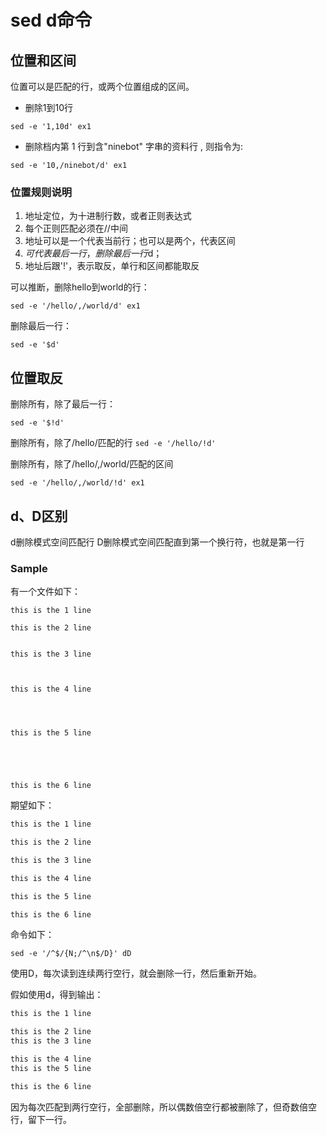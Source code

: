 # sed d命令

## 位置和区间

位置可以是匹配的行，或两个位置组成的区间。

- 删除1到10行

`sed -e '1,10d' ex1`

- 删除档内第 1 行到含"ninebot" 字串的资料行 , 则指令为:

`sed -e '10,/ninebot/d' ex1`

### 位置规则说明

1. 地址定位，为十进制行数，或者正则表达式
2. 每个正则匹配必须在//中间
3. 地址可以是一个代表当前行；也可以是两个，代表区间
4. $可代表最后一行，删除最后一行$d；
5. 地址后跟'!'，表示取反，单行和区间都能取反

可以推断，删除hello到world的行：

`sed -e '/hello/,/world/d' ex1`

删除最后一行：

`sed -e '$d'`

## 位置取反

删除所有，除了最后一行：

`sed -e '$!d'`

删除所有，除了/hello/匹配的行
`sed -e '/hello/!d'`

删除所有，除了/hello/,/world/匹配的区间

`sed -e '/hello/,/world/!d' ex1`

## d、D区别

d删除模式空间匹配行
D删除模式空间匹配直到第一个换行符，也就是第一行

### Sample

有一个文件如下：

```shell
this is the 1 line

this is the 2 line


this is the 3 line



this is the 4 line




this is the 5 line





this is the 6 line
```

期望如下：

```Bash
this is the 1 line

this is the 2 line

this is the 3 line

this is the 4 line

this is the 5 line

this is the 6 line
```

命令如下：

`sed -e '/^$/{N;/^\n$/D}' dD`

使用D，每次读到连续两行空行，就会删除一行，然后重新开始。

假如使用d，得到输出：

```Bash
this is the 1 line

this is the 2 line
this is the 3 line

this is the 4 line
this is the 5 line

this is the 6 line
```

因为每次匹配到两行空行，全部删除，所以偶数倍空行都被删除了，但奇数倍空行，留下一行。
